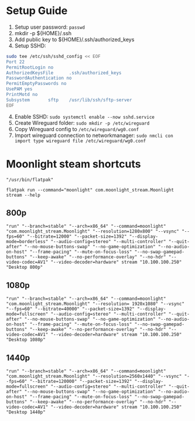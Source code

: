 # Setup Guide

1. Setup user password: `passwd`
2. mkdir -p ${HOME}/.ssh
2. Add public key to ${HOME}/.ssh/authorized_keys
3. Setup SSHD:
```bash
sudo tee /etc/ssh/sshd_config << EOF
Port 22
PermitRootLogin no
AuthorizedKeysFile      .ssh/authorized_keys
PasswordAuthentication no
PermitEmptyPasswords no
UsePAM yes
PrintMotd no
Subsystem       sftp    /usr/lib/ssh/sftp-server
EOF
```
4. Enable SSHD: `sudo systemctl enable --now sshd.service`
5. Create Wireguard folder: `sudo mkdir -p /etc/wireguard`
6. Copy Wireguard config to `/etc/wireguard/wg0.conf`
7. Import wireguard connection to networkmanager: `sudo nmcli con import type wireguard file /etc/wireguard/wg0.conf`

# Moonlight steam shortcuts
```
"/usr/bin/flatpak"

flatpak run --command="moonlight" com.moonlight_stream.Moonlight stream --help
```

## 800p
```
"run" "--branch=stable" "--arch=x86_64" "--command=moonlight" "com.moonlight_stream.Moonlight" "--resolution=1280x800" "--vsync" "--fps=60" "--bitrate=12000" "--packet-size=1392" "--display-mode=borderless" "--audio-config=stereo" "--multi-controller" "--quit-after" "--no-mouse-buttons-swap" "--no-game-optimization" "--no-audio-on-host" "--frame-pacing" "--mute-on-focus-loss" "--no-swap-gamepad-buttons" "--keep-awake" "--no-performance-overlay" "--no-hdr" "--video-codec=AV1" "--video-decoder=hardware" stream "10.100.100.250" "Desktop 800p"
```

## 1080p
```
"run" "--branch=stable" "--arch=x86_64" "--command=moonlight" "com.moonlight_stream.Moonlight" "--resolution= 1920x1080" "--vsync" "--fps=60" "--bitrate=40000" "--packet-size=1392" "--display-mode=fullscreen" "--audio-config=stereo" "--multi-controller" "--quit-after" "--no-mouse-buttons-swap" "--no-game-optimization" "--no-audio-on-host" "--frame-pacing" "--mute-on-focus-loss" "--no-swap-gamepad-buttons" "--keep-awake" "--no-performance-overlay" "--no-hdr" "--video-codec=AV1" "--video-decoder=hardware" stream "10.100.100.250" "Desktop 1080p"
```

## 1440p
```
"run" "--branch=stable" "--arch=x86_64" "--command=moonlight" "com.moonlight_stream.Moonlight" "--resolution=2560x1440" "--vsync" "--fps=60" "--bitrate=120000" "--packet-size=1392" "--display-mode=fullscreen" "--audio-config=stereo" "--multi-controller" "--quit-after" "--no-mouse-buttons-swap" "--no-game-optimization" "--no-audio-on-host" "--frame-pacing" "--mute-on-focus-loss" "--no-swap-gamepad-buttons" "--keep-awake" "--no-performance-overlay" "--no-hdr" "--video-codec=AV1" "--video-decoder=hardware" stream "10.100.100.250" "Desktop 1440p"
```